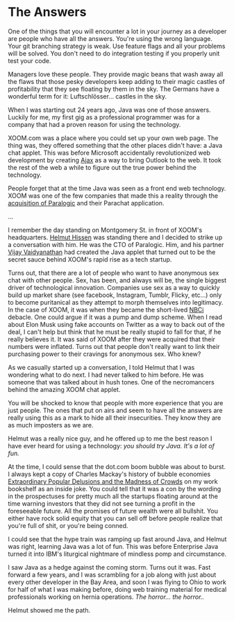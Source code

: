 # The Answers

One of the things that you will encounter a lot in your journey as a developer
are people who have all the answers. You're using the wrong language. Your
git branching strategy is weak. Use feature flags and all your problems will
be solved. You don't need to do integration testing if you properly unit test
your code. 

Managers love these people. They provide magic beans that wash away all the 
flaws that those pesky developers keep adding to their magic castles of 
profitability that they see floating by them in the sky. The Germans have a 
wonderful term for it: Luftschlösser... castles in the sky.

When I was starting out 24 years ago, Java was one of those answers. Luckily 
for me, my first gig as a professional programmer was for a company that had a
proven reason for using the technology. 

XOOM.com was a place where you could set up your own web page. The thing was, 
they offered something that the other places didn't have: a Java chat applet. 
This was before Microsoft accidentally revolutionized web development by 
creating [Ajax](https://en.wikipedia.org/wiki/Ajax_(programming)) as a way
to bring Outlook to the web. It took the rest of the web a while to figure out
the true power behind the technology. 

People forget that at the time Java was seen as a front end web technology. 
XOOM was one of the few companies that made this a reality through the 
[acquisition of Paralogic](https://www.bizjournals.com/sanfrancisco/stories/1999/06/14/daily15.html) 
and their Parachat application.

...

I remember the day standing on Montgomery St. in front of XOOM's headquarters.
[Helmut Hissen](https://www.linkedin.com/in/helmuthissen/) was standing there
and I decided to strike up a conversation with him. He was the CTO of Paralogic.
Him, and his partner [Vijay Vaidyanathan](https://www.linkedin.com/in/vvaidy/) 
had created the Java applet that turned out to be the secret sauce behind
XOOM's rapid rise as a tech startup. 

Turns out, that there are a lot of people who want to have anonymous sex chat
with other people. Sex, has been, and always will be, the single biggest driver
of technological innovation. Companies use sex as a way to quickly build up market
share (see facebook, Instagram, Tumblr, Flicky, etc...) only to become 
puritanical as they attempt to morph themselves into legitimacy. In the case of
XOOM, it was when they became the short-lived 
[NBCi](https://www.crunchbase.com/organization/nbci) debacle. One could argue
if it was a pump and dump scheme. When I read about Elon Musk using fake accounts
on Twitter as a way to back out of the deal, I can't help but think that he
must be really stupid to fall for that, if he really believes it. It was said 
of XOOM after they were acquired that their numbers were inflated. Turns out
that people don't really want to link their purchasing power to their cravings
for anonymous sex. Who knew?

As we casually started up a conversation, I told Helmut that I was wondering 
what to do next. I had never talked to him before. He was someone that was 
talked about in hush tones. One of the necromancers behind the amazing XOOM
chat applet. 

You will be shocked to know that people with more experience that you are just 
people. The ones that put on airs and seem to have all the answers are really
using this as a mark to hide all their insecurities. They know they are as much
imposters as we are. 

Helmut was a really nice guy, and he offered up to me the best reason I have ever
heard for using a technology: _you should try Java. It's a lot of fun._

At the time, I could sense that the dot.com boom bubble was about to burst. I 
always kept a copy of Charles Mackay's history of bubble economies
[Extraordinary Popular Delusions and the Madness of Crowds](https://en.wikipedia.org/wiki/Extraordinary_Popular_Delusions_and_the_Madness_of_Crowds)
on my work bookshelf as an inside joke. You could tell that it was a con by 
the wording in the prospectuses for pretty much all the startups floating around
at the time warning investors that they did not see turning a profit in the 
foreseeable future. All the promises of future wealth were all bullshit. You
either have rock solid equity that you can sell off before people realize that 
you're full of shit, or you're being conned. 

I could see that the hype train was ramping up fast around Java, and Helmut was
right, learning Java was a lot of fun. This was before Enterprise Java turned 
it into IBM's liturgical nightmare of mindless pomp and circumstance.

I saw Java as a hedge against the coming storm. Turns out it was. Fast forward a
few years, and I was scrambling for a job along with just about every other 
developer in the Bay Area, and soon I was flying to Ohio to work for half of 
what I was making before, doing web training material for medical professionals
working on hernia operations. _The horror... the horror.._

Helmut showed me the path.  
